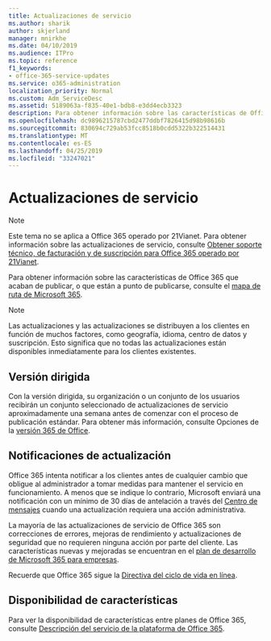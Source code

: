 ```yaml
---
title: Actualizaciones de servicio
ms.author: sharik
author: skjerland
manager: mnirkhe
ms.date: 04/10/2019
ms.audience: ITPro
ms.topic: reference
f1_keywords:
- office-365-service-updates
ms.service: o365-administration
localization_priority: Normal
ms.custom: Adm_ServiceDesc
ms.assetid: 5189063a-f835-40e1-bdb8-e3dd4ecb3323
description: Para obtener información sobre las características de Office 365 que acaban de publicar, o que están a punto de publicarse, consulte el mapa de ruta de Microsoft 365.
ms.openlocfilehash: dc9896215787cbd2477ddbf7826415d98b98616b
ms.sourcegitcommit: 830694c729ab53fcc8518b0cdd5322b322514431
ms.translationtype: MT
ms.contentlocale: es-ES
ms.lasthandoff: 04/25/2019
ms.locfileid: "33247021"
---
```

# <a name="service-updates"></a>Actualizaciones de servicio

> [!NOTE]
> Este tema no se aplica a Office 365 operado por 21Vianet. Para obtener información sobre las actualizaciones de servicio, consulte [Obtener soporte técnico, de facturación y de suscripción para Office 365 operado por 21Vianet](http://go.microsoft.com/fwlink/?LinkID=733350&amp;clcid=0x409). 
  
Para obtener información sobre las características de Office 365 que acaban de publicar, o que están a punto de publicarse, consulte el [mapa de ruta de Microsoft 365](https://go.microsoft.com/fwlink/?LinkId=509914).
  
> [!NOTE]
> Las actualizaciones y las actualizaciones se distribuyen a los clientes en función de muchos factores, como geografía, idioma, centro de datos y suscripción. Esto significa que no todas las actualizaciones están disponibles inmediatamente para los clientes existentes. 
  
## <a name="targeted-release"></a>Versión dirigida

Con la versión dirigida, su organización o un conjunto de los usuarios recibirán un conjunto seleccionado de actualizaciones de servicio aproximadamente una semana antes de comenzar con el proceso de publicación estándar. Para obtener más información, consulte Opciones de la [versión 365 de Office](https://docs.microsoft.com/office365/admin/manage/release-options-in-office-365?view=o365-worldwide). 
  
## <a name="update-notifications"></a>Notificaciones de actualización

Office 365 intenta notificar a los clientes antes de cualquier cambio que obligue al administrador a tomar medidas para mantener el servicio en funcionamiento. A menos que se indique lo contrario, Microsoft enviará una notificación con un mínimo de 30 días de antelación a través del [Centro de mensajes](http://technet.microsoft.com/library/38FB3333-BFCC-4340-A37B-DEDA509C209.aspx) cuando una actualización requiera una acción administrativa. 
  
La mayoría de las actualizaciones de servicio de Office 365 son correcciones de errores, mejoras de rendimiento y actualizaciones de seguridad que no requieren ninguna acción por parte del cliente. Las características nuevas y mejoradas se encuentran en el [plan de desarrollo de Microsoft 365 para empresas](http://roadmap.office.com/).
  
Recuerde que Office 365 sigue la [Directiva del ciclo de vida en línea](https://support.microsoft.com/lifecycle#gp/osslpolicy).
  
## <a name="feature-availability"></a>Disponibilidad de características

Para ver la disponibilidad de características entre planes de Office 365, consulte [Descripción del servicio de la plataforma de Office 365](https://technet.microsoft.com/library/office-365-platform-service-description.aspx).
  

